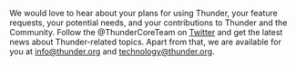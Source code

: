 We would love to hear about your plans for using Thunder, your feature requests, your potential needs, and your contributions to Thunder and the Community. Follow the @ThunderCoreTeam on [Twitter](https://twitter.com/ThunderCoreTeam) and get the latest news about Thunder-related topics.
Apart from that, we are available for you at [info@thunder.org](mailto:info@thunder.org) and [technology@thunder.org](mailto:technology@thunder.org).
